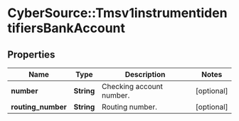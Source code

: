 # CyberSource::Tmsv1instrumentidentifiersBankAccount

## Properties
Name | Type | Description | Notes
------------ | ------------- | ------------- | -------------
**number** | **String** | Checking account number. | [optional] 
**routing_number** | **String** | Routing number. | [optional] 


